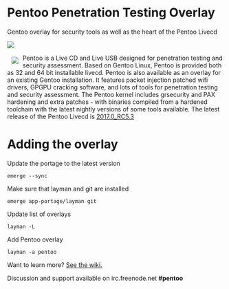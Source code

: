 # Pentoo Penetration Testing Overlay
Gentoo overlay for security tools as well as the heart of the Pentoo Livecd

<a href="http://pentoo.ch"><img src="https://github.com/pentoo/pentoo-overlay/wiki/images/pentoo2.png"></a>


<a href="http://pentoo.ch"><img src="https://avatars0.githubusercontent.com/u/6411603?v=3&s=200" align="left" hspace="10" vspace="6"></a>
Pentoo is a Live CD and Live USB designed for penetration testing and security assessment. Based on Gentoo Linux, Pentoo is provided both as 32 and 64 bit installable livecd. Pentoo is also available as an overlay for an existing Gentoo installation. It features packet injection patched wifi drivers, GPGPU cracking software, and lots of tools for penetration testing and security assessment. The Pentoo kernel includes grsecurity and PAX hardening and extra patches - with binaries compiled from a hardened toolchain with the latest nightly versions of some tools available. The latest release of the Pentoo Livecd is [2017.0_RC5.3](http://www.pentoo.ch/isos/Beta/)


# Adding the overlay

Update the portage to the latest version

```
emerge --sync
```

Make sure that layman and git are installed

```
emerge app-portage/layman git
```

Update list of overlays

```
layman -L
```

Add Pentoo overlay

```
layman -a pentoo
```


Want to learn more? [See the wiki.](https://github.com/pentoo/pentoo-overlay/wiki)


Discussion and support available on irc.freenode.net  **#pentoo**

